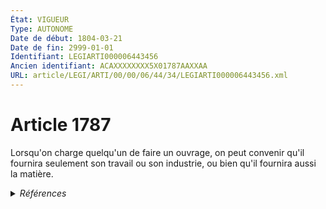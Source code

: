 ```yaml
---
État: VIGUEUR
Type: AUTONOME
Date de début: 1804-03-21
Date de fin: 2999-01-01
Identifiant: LEGIARTI000006443456
Ancien identifiant: ACAXXXXXXXX5X01787AAXXAA
URL: article/LEGI/ARTI/00/00/06/44/34/LEGIARTI000006443456.xml
---
```


<h1>Article 1787</h1>

Lorsqu'on charge quelqu'un de faire un ouvrage, on peut convenir qu'il fournira
seulement son travail ou son industrie, ou bien qu'il fournira aussi la matière.


<details>
  <summary><em>Références</em></summary>

  <h2>Articles faisant référence à l'article</h2>
  
  <ul>
    <li>
      <a href="https://legal.tricoteuses.fr//redirection/LEGIARTI000029755826?vers=git&vers=legifrance">Code de la propriété intellectuelle - article L132-2 AUTONOME VIGUEUR, en vigueur depuis le 2014-12-01</a> CITATION source
    </li>
    <li>
      <a href="https://legal.tricoteuses.fr//redirection/LEGIARTI000006278973?vers=git&vers=legifrance">Code de la propriété intellectuelle - article L132-3 AUTONOME MODIFIE, en vigueur du 1992-07-03 au 2014-12-01</a> CITATION source
    </li>
    <li>
      <a href="https://legal.tricoteuses.fr//redirection/LEGIARTI000046680556?vers=git&vers=legifrance">Code de la construction et de l'habitation - article R172-1 AUTONOME VIGUEUR, en vigueur depuis le 2022-12-05</a> CITATION source
    </li>
    <li>
      <a href="https://legal.tricoteuses.fr//redirection/LEGIARTI000043886318?vers=git&vers=legifrance">Code de la construction et de l'habitation - article R172-10 AUTONOME MODIFIE, en vigueur du 2022-01-01 au 2022-03-04</a> CITATION source
    </li>
    <li>
      <a href="https://legal.tricoteuses.fr//redirection/LEGIARTI000044503503?vers=git&vers=legifrance">Arrêté du 11 octobre 2011 relatif aux attestations de prise en compte de la réglementation thermique et de réalisation d'une étude de faisabilité relative aux approvisionnements en énergie pour les bâtiments neufs ou les parties nouvelles de bâtiments - article 4-1 AUTONOME MODIFIE, en vigueur du 2022-01-01 au 2022-04-15</a> CITATION source
    </li>
    <li>
      <a href="https://legal.tricoteuses.fr//redirection/LEGIARTI000045292837?vers=git&vers=legifrance">Code de la construction et de l'habitation - article R172-10 AUTONOME VIGUEUR, en vigueur depuis le 2022-03-04</a> CITATION source
    </li>
    <li>
      <a href="https://legal.tricoteuses.fr//redirection/LEGIARTI000006646887?vers=git&vers=legifrance">Code du travail - article L123-1 AUTONOME MODIFIE, en vigueur du 1973-11-23 au 1983-07-14</a> CITATION source
    </li>
    <li>
      <a href="https://legal.tricoteuses.fr//redirection/LEGIARTI000043882635?vers=git&vers=legifrance">Décret n° 2021-1004 du 29 juillet 2021 relatif aux exigences de performance énergétique et environnementale des constructions de bâtiments en France métropolitaine - article 1 ENTIEREMENT_MODIF</a> CITATION source
    </li>
    <li>
      <a href="https://legal.tricoteuses.fr//redirection/LEGIARTI000029755820?vers=git&vers=legifrance">Code de la propriété intellectuelle - article L132-3 AUTONOME VIGUEUR, en vigueur depuis le 2014-12-01</a> CITATION source
    </li>
    <li>
      <a href="https://legal.tricoteuses.fr//redirection/LEGIARTI000044503425?vers=git&vers=legifrance">Arrêté du 9 décembre 2021 relatif aux attestations de prise en compte des exigences de performance énergétique et environnementale et de réalisation d'une étude de faisabilité relative aux diverses solutions d'approvisionnement en énergie pour les constructions de bâtiments en France métropolitaine et modifiant l'arrêté du 11 octobre 2011 relatif aux attestations de prise en compte de la réglementation thermique et de réalisation d'une étude de faisabilité relative aux approvisionnements en énergie pour les bâtiments neufs ou les parties nouvelles de bâtiments - article 10 ENTIEREMENT_MODIF</a> CITATION source
    </li>
    <li>
      <a href="https://legal.tricoteuses.fr//redirection/LEGIARTI000045581767?vers=git&vers=legifrance">Arrêté du 11 octobre 2011 relatif aux attestations de prise en compte de la réglementation thermique et de réalisation d'une étude de faisabilité relative aux approvisionnements en énergie pour les bâtiments neufs ou les parties nouvelles de bâtiments - article 4-1 AUTONOME VIGUEUR, en vigueur depuis le 2022-04-15</a> CITATION source
    </li>
    <li>
      <a href="https://legal.tricoteuses.fr//redirection/LEGIARTI000006278972?vers=git&vers=legifrance">Code de la propriété intellectuelle - article L132-2 AUTONOME MODIFIE, en vigueur du 1992-07-03 au 2014-12-01</a> CITATION source
    </li>
  </ul>
  
  <h2>Références faites par l'article</h2>
  
  <ul>
    <li>
      2011-10-11 CITATION cible <a href="https://legal.tricoteuses.fr//redirection/LEGIARTI000045581767?vers=git&vers=legifrance">Arrêté du 11 octobre 2011 relatif aux attestations de prise en compte de la réglementation thermique et de réalisation d'une étude de faisabilité relative aux approvisionnements en énergie pour les bâtiments neufs ou les parties nouvelles de bâtiments - article 4-1 AUTONOME VIGUEUR, en vigueur depuis le 2022-04-15</a>
    </li>
    <li>
      2021-07-29 CITATION cible <a href="https://legal.tricoteuses.fr//redirection/LEGIARTI000043882635?vers=git&vers=legifrance">Décret n° 2021-1004 du 29 juillet 2021 relatif aux exigences de performance énergétique et environnementale des constructions de bâtiments en France métropolitaine - article 1 ENTIEREMENT_MODIF</a>
    </li>
    <li>
      2021-12-09 CITATION cible <a href="https://legal.tricoteuses.fr//redirection/LEGIARTI000044503425?vers=git&vers=legifrance">Arrêté du 9 décembre 2021 relatif aux attestations de prise en compte des exigences de performance énergétique et environnementale et de réalisation d'une étude de faisabilité relative aux diverses solutions d'approvisionnement en énergie pour les constructions de bâtiments en France métropolitaine et modifiant l'arrêté du 11 octobre 2011 relatif aux attestations de prise en compte de la réglementation thermique et de réalisation d'une étude de faisabilité relative aux approvisionnements en énergie pour les bâtiments neufs ou les parties nouvelles de bâtiments - article 10 ENTIEREMENT_MODIF</a>
    </li>
    <li>
      2999-01-01 CITATION cible <a href="https://legal.tricoteuses.fr//redirection/LEGIARTI000046680556?vers=git&vers=legifrance">Code de la construction et de l'habitation - article R172-1 AUTONOME VIGUEUR, en vigueur depuis le 2022-12-05</a>
    </li>
    <li>
      2999-01-01 CITATION cible <a href="https://legal.tricoteuses.fr//redirection/LEGIARTI000045292837?vers=git&vers=legifrance">Code de la construction et de l'habitation - article R172-10 AUTONOME VIGUEUR, en vigueur depuis le 2022-03-04</a>
    </li>
    <li>
      2999-01-01 CITATION cible <a href="https://legal.tricoteuses.fr//redirection/LEGIARTI000029755826?vers=git&vers=legifrance">Code de la propriété intellectuelle - article L132-2 AUTONOME VIGUEUR, en vigueur depuis le 2014-12-01</a>
    </li>
    <li>
      2999-01-01 CITATION cible <a href="https://legal.tricoteuses.fr//redirection/LEGIARTI000029755820?vers=git&vers=legifrance">Code de la propriété intellectuelle - article L132-3 AUTONOME VIGUEUR, en vigueur depuis le 2014-12-01</a>
    </li>
    <li>
      2999-01-01 CITATION cible <a href="https://legal.tricoteuses.fr//redirection/LEGIARTI000006646887?vers=git&vers=legifrance">Code du travail - article L123-1 AUTONOME MODIFIE, en vigueur du 1973-11-23 au 1983-07-14</a>
    </li>
    <li>
      CODIFICATION source Loi 1804-03-07
    </li>
    <li>
      CREATION source Loi 1804-03-07 promulguée le 17 mars 1804
    </li>
  </ul>
</details>
